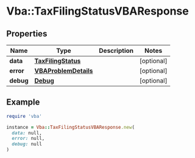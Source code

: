 # Vba::TaxFilingStatusVBAResponse

## Properties

| Name | Type | Description | Notes |
| ---- | ---- | ----------- | ----- |
| **data** | [**TaxFilingStatus**](TaxFilingStatus.md) |  | [optional] |
| **error** | [**VBAProblemDetails**](VBAProblemDetails.md) |  | [optional] |
| **debug** | [**Debug**](Debug.md) |  | [optional] |

## Example

```ruby
require 'vba'

instance = Vba::TaxFilingStatusVBAResponse.new(
  data: null,
  error: null,
  debug: null
)
```

